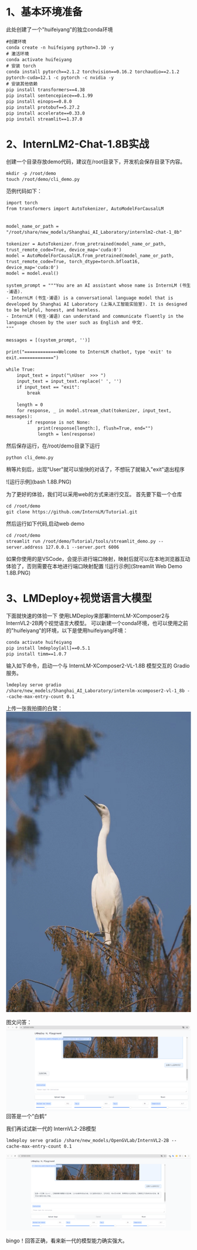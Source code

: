 # 1、基本环境准备
此处创建了一个"huifeiyang"的独立conda环境

```
#创建环境
conda create -n huifeiyang python=3.10 -y
# 激活环境
conda activate huifeiyang
# 安装 torch
conda install pytorch==2.1.2 torchvision==0.16.2 torchaudio==2.1.2 pytorch-cuda=12.1 -c pytorch -c nvidia -y
# 安装其他依赖
pip install transformers==4.38
pip install sentencepiece==0.1.99
pip install einops==0.8.0
pip install protobuf==5.27.2
pip install accelerate==0.33.0
pip install streamlit==1.37.0
```

# 2、InternLM2-Chat-1.8B实战

创建一个目录存放demo代码，建议在/root目录下，开发机会保存目录下内容。

```
mkdir -p /root/demo
touch /root/demo/cli_demo.py
```

范例代码如下：

```
import torch
from transformers import AutoTokenizer, AutoModelForCausalLM


model_name_or_path = "/root/share/new_models/Shanghai_AI_Laboratory/internlm2-chat-1_8b"

tokenizer = AutoTokenizer.from_pretrained(model_name_or_path, trust_remote_code=True, device_map='cuda:0')
model = AutoModelForCausalLM.from_pretrained(model_name_or_path, trust_remote_code=True, torch_dtype=torch.bfloat16, device_map='cuda:0')
model = model.eval()

system_prompt = """You are an AI assistant whose name is InternLM (书生·浦语).
- InternLM (书生·浦语) is a conversational language model that is developed by Shanghai AI Laboratory (上海人工智能实验室). It is designed to be helpful, honest, and harmless.
- InternLM (书生·浦语) can understand and communicate fluently in the language chosen by the user such as English and 中文.
"""

messages = [(system_prompt, '')]

print("=============Welcome to InternLM chatbot, type 'exit' to exit.=============")

while True:
    input_text = input("\nUser  >>> ")
    input_text = input_text.replace(' ', '')
    if input_text == "exit":
        break

    length = 0
    for response, _ in model.stream_chat(tokenizer, input_text, messages):
        if response is not None:
            print(response[length:], flush=True, end="")
            length = len(response)

```
然后保存运行，在/root/demo目录下运行
```commandline
python cli_demo.py
```
稍等片刻后，出现"User"就可以愉快的对话了，不想玩了就输入"exit"退出程序

![运行示例](bash 1.8B.PNG)

为了更好的体验，我们可以采用web的方式来进行交互。
首先要下载一个仓库
```commandline
cd /root/demo
git clone https://github.com/InternLM/Tutorial.git
```
然后运行如下代码,启动web demo
```commandline
cd /root/demo
streamlit run /root/demo/Tutorial/tools/streamlit_demo.py --server.address 127.0.0.1 --server.port 6006
```
如果你使用的是VSCode，会提示进行端口映射，映射后就可以在本地浏览器互动体验了，否则需要在本地进行端口映射配置
![运行示例](Streamlit Web Demo 1.8B.PNG)

# 3、LMDeploy+视觉语言大模型
下面就快速的体验一下 使用LMDeploy来部署InternLM-XComposer2与InternVL2-2B两个视觉语言大模型。
可以新建一个conda环境，也可以使用之前的"huifeiyang"的环境，以下是使用huifeiyang环境：
```commandline
conda activate huifeiyang
pip install lmdeploy[all]==0.5.1
pip install timm==1.0.7
```
输入如下命令，启动一个与 InternLM-XComposer2-VL-1.8B 模型交互的 Gradio 服务。
```commandline
lmdeploy serve gradio /share/new_models/Shanghai_AI_Laboratory/internlm-xcomposer2-vl-1_8b --cache-max-entry-count 0.1
```
上传一张我拍摄的白鹭：
![测试](测试.jpg)

图文问答：
![运行示例](XComposer2-VL-1.8B.PNG)
回答是一个”白鹤“

我们再试试新一代的 InternVL2-2B模型
```commandline
lmdeploy serve gradio /share/new_models/OpenGVLab/InternVL2-2B --cache-max-entry-count 0.1
```
![运行示例](InternVL2-2B.PNG)

bingo！回答正确，看来新一代的模型能力确实强大。

